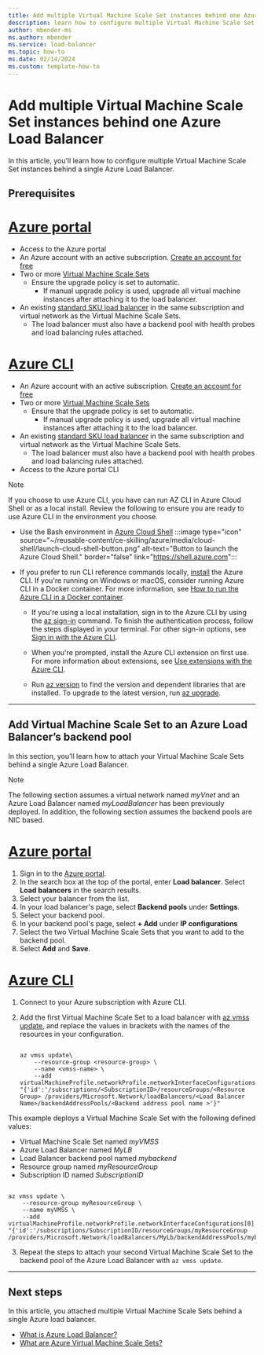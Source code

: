 ```yaml
---
title: Add multiple Virtual Machine Scale Set instances behind one Azure Load Balancer 
description: learn how to configure multiple Virtual Machine Scale Set instances behind a single Azure load Balancer.
author: mbender-ms
ms.author: mbender
ms.service: load-balancer
ms.topic: how-to 
ms.date: 02/14/2024
ms.custom: template-how-to
---
```


# Add multiple Virtual Machine Scale Set instances behind one Azure Load Balancer 

In this article, you’ll learn how to configure multiple Virtual Machine Scale Set instances behind a single Azure Load Balancer.

## Prerequisites

# [Azure portal](#tab/azureportal)

- Access to the Azure portal
- An Azure account with an active subscription. [Create an account for free](https://azure.microsoft.com/free/?WT.mc_id=A261C142F)
- Two or more [Virtual Machine Scale Sets](../virtual-machine-scale-sets/quick-create-portal.md)
  - Ensure the upgrade policy is set to automatic.
    - If manual upgrade policy is used, upgrade all virtual machine instances after attaching it to the load balancer.  
- An existing [standard SKU load balancer](quickstart-load-balancer-standard-internal-portal.md) in the same subscription and virtual network as the Virtual Machine Scale Sets.
  - The load balancer must also have a backend pool with health probes and load balancing rules attached.

# [Azure CLI](#tab/azurecli/)

- An Azure account with an active subscription. [Create an account for free](https://azure.microsoft.com/free/?WT.mc_id=A261C142F)
- Two or more [Virtual Machine Scale Sets](../virtual-machine-scale-sets/quick-create-portal.md)
  - Ensure that the upgrade policy is set to automatic.
    - If manual upgrade policy is used, upgrade all virtual machine instances after attaching it to the load balancer.  
- An existing [standard SKU load balancer](quickstart-load-balancer-standard-internal-portal.md) in the same subscription and virtual network as the Virtual Machine Scale Sets.
  - The load balancer must also have a backend pool with health probes and load balancing rules attached.
- Access to the Azure portal CLI

> [!NOTE]
> If you choose to use Azure CLI, you have can run AZ CLI in Azure Cloud Shell or as a local install. Review the following to ensure you are ready to use Azure CLI in the environment you choose. 

- Use the Bash environment in [Azure Cloud Shell](../cloud-shell/quickstart.md)
  :::image type="icon" source="~/reusable-content/ce-skilling/azure/media/cloud-shell/launch-cloud-shell-button.png" alt-text="Button to launch the Azure Cloud Shell." border="false" link="https://shell.azure.com":::
- If you prefer to run CLI reference commands locally, [install](/cli/azure/install-azure-cli) the Azure CLI. If you're running on Windows or macOS, consider running Azure CLI in a Docker container. For more information, see [How to run the Azure CLI in a Docker container](/cli/azure/run-azure-cli-docker).

  - If you're using a local installation, sign in to the Azure CLI by using the [az sign-in](/cli/azure/reference-index#az-login) command. To finish the authentication process, follow the steps displayed in your terminal. For other sign-in options, see [Sign in with the Azure CLI](/cli/azure/authenticate-azure-cli).

  - When you're prompted, install the Azure CLI extension on first use. For more information about extensions, see [Use extensions with the Azure CLI](/cli/azure/azure-cli-extensions-overview).

  - Run [az version](/cli/azure/reference-index?#az-version) to find the version and dependent libraries that are installed. To upgrade to the latest version, run [az upgrade](/cli/azure/reference-index?#az-upgrade).

---

## Add Virtual Machine Scale Set to an Azure Load Balancer’s backend pool 

In this section, you’ll learn how to attach your Virtual Machine Scale Sets behind a single Azure Load Balancer.

> [!NOTE] 
> The following section assumes a virtual network named *myVnet* and an Azure Load Balancer named *myLoadBalancer* has been previously deployed. In addition, the following section assumes the backend pools are NIC based.  

# [Azure portal](#tab/azureportal)

1. Sign in to the [Azure portal](https://portal.azure.com).
1. In the search box at the top of the portal, enter **Load balancer**. Select **Load balancers** in the search results.
1. Select your balancer from the list.
1. In your load balancer's page, select **Backend pools** under **Settings**.
1. Select your backend pool.
1. In your backend pool's page, select **+ Add** under **IP configurations**
1. Select the two Virtual Machine Scale Sets that you want to add to the backend pool.
1. Select **Add** and **Save**.

# [Azure CLI](#tab/azurecli/)

1. Connect to your Azure subscription with Azure CLI.
1. Add the first Virtual Machine Scale Set to a load balancer with [az vmss update](/cli/azure/vmss#az-vmss-update), and replace the values in brackets with the names of the resources in your configuration.

    ```azurecli
    
    az vmss update\
        --resource-group <resource-group> \
        --name <vmss-name> \
        --add  virtualMachineProfile.networkProfile.networkInterfaceConfigurations[0].ipConfigurations[0].loadBalancerBackendAddressPools "{'id':'/subscriptions/<SubscriptionID>/resourceGroups/<Resource Group> /providers/Microsoft.Network/loadBalancers/<Load Balancer Name>/backendAddressPools/<Backend address pool name >'}" 
    
    ```
This example deploys a Virtual Machine Scale Set with the following defined values:  

- Virtual Machine Scale Set named *myVMSS*
- Azure Load Balancer named *MyLB*
- Load Balancer backend pool named *mybackend*
- Resource group named *myResourceGroup*
- Subscription ID named *SubscriptionID* 
```azurecli

az vmss update \ 
    --resource-group myResourceGroup \
    --name myVMSS \
    --add virtualMachineProfile.networkProfile.networkInterfaceConfigurations[0].ipConfigurations[0].loadBalancerBackendAddressPools "{'id':'/subscriptions/SubscriptionID/resourceGroups/myResourceGroup /providers/Microsoft.Network/loadBalancers/MyLb/backendAddressPools/mybackend'}" 

```

3. Repeat the steps to attach your second Virtual Machine Scale Set to the backend pool of the Azure Load Balancer with `az vmss update`.

---
## Next steps

In this article, you attached multiple Virtual Machine Scale Sets behind a single Azure load balancer.

- [What is Azure Load Balancer?](load-balancer-overview.md)
- [What are Azure Virtual Machine Scale Sets?](../virtual-machine-scale-sets/overview.md)
